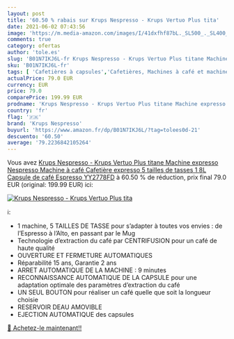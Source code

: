 ```yaml
---
layout: post
title: '60.50 % rabais sur Krups Nespresso - Krups Vertuo Plus tita'
date: 2021-06-02 07:43:56
image: 'https://m.media-amazon.com/images/I/41dxfhf87bL._SL500_._SL400_.jpg'
comments: true
category: ofertas
author: 'tole.es'
slug: 'B01N7IKJ6L-fr Krups Nespresso - Krups Vertuo Plus titane Machine...'
sku: 'B01N7IKJ6L-fr'
tags: [ 'Cafetières à capsules','Cafetières, Machines à café et machines à expresso','Café, thé et expresso','Cuisine et Maison','krups nespresso', ]
actualPrice: 79.0 EUR
currency: EUR
price: 79.0
comparePrice: 199.99 EUR
prodname: 'Krups Nespresso - Krups Vertuo Plus titane Machine expresso  Nespresso  Machine à café  Cafetière expresso  5 tailles de tasses  1 8L  Capsule de café  Espresso YY2778FD'
country: 'fr'
flag: '🇫🇷'
brand: 'Krups Nespresso'
buyurl: 'https://www.amazon.fr/dp/B01N7IKJ6L/?tag=tolees0d-21'
descuento: '60.50'
average: '79.2236842105264'
---
```


Vous avez [Krups Nespresso - Krups Vertuo Plus titane Machine expresso  Nespresso  Machine à café  Cafetière expresso  5 tailles de tasses  1 8L  Capsule de café  Espresso YY2778FD](https://www.amazon.fr/dp/B01N7IKJ6L/?tag=tolees0d-21)  à  60.50 % de réduction, prix final  79.0 EUR (original: 199.99 EUR) ici:

[![Krups Nespresso - Krups Vertuo Plus tita](https://m.media-amazon.com/images/I/41dxfhf87bL._SL500_._SL400_.jpg)](https://www.amazon.fr/dp/B01N7IKJ6L/?tag=tolees0d-21)

ℹ️:

- 1 machine, 5 TAILLES DE TASSE pour s’adapter à toutes vos envies : de l’Espresso à l’Alto, en passant par le Mug
- Technologie d’extraction du café par CENTRIFUSION pour un café de haute qualité
- OUVERTURE ET FERMETURE AUTOMATIQUES
- Réparabilité 15 ans, Garantie 2 ans
- ARRET AUTOMATIQUE DE LA MACHINE : 9 minutes
- RECONNAISSANCE AUTOMATIQUE DE LA CAPSULE pour une adaptation optimale des paramètres d’extraction du café
- UN SEUL BOUTON pour réaliser un café quelle que soit la longueur choisie
- RESERVOIR DEAU AMOVIBLE
- EJECTION AUTOMATIQUE des capsules

[🛒 Achetez-le maintenant!!](https://www.amazon.fr/dp/B01N7IKJ6L/?tag=tolees0d-21)
